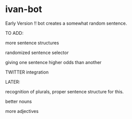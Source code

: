 # ivan-bot
Early Version !!
bot creates a somewhat random sentence.



TO ADD: 

more sentence structures

randomized sentence selector

giving one sentence higher odds than another

TWITTER integration


LATER:

recognition of plurals, proper sentence structure for this.

better nouns

more adjectives

